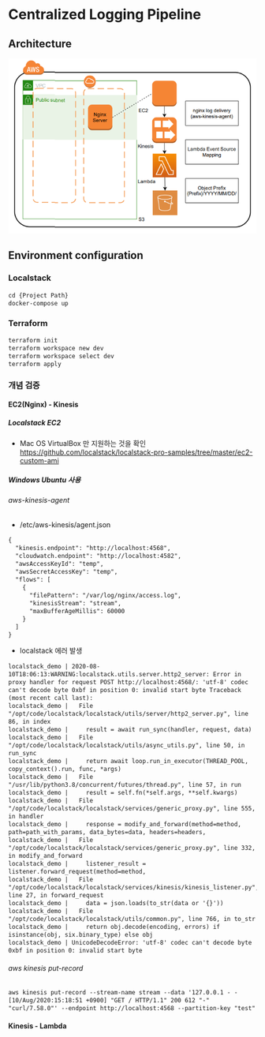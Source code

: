 # Centralized Logging Pipeline
## Architecture
![output](/output.PNG)

## Environment configuration
### Localstack
```
cd {Project Path}
docker-compose up
```
### Terraform
```
terraform init
terraform workspace new dev
terraform workspace select dev
terraform apply
```
### 개념 검증
#### EC2(Nginx) - Kinesis
##### Localstack EC2
- Mac OS VirtualBox 만 지원하는 것을 확인
https://github.com/localstack/localstack-pro-samples/tree/master/ec2-custom-ami
##### Windows Ubuntu 사용
###### aws-kinesis-agent
- /etc/aws-kinesis/agent.json
```
{
  "kinesis.endpoint": "http://localhost:4568",
  "cloudwatch.endpoint": "http://localhost:4582",
  "awsAccessKeyId": "temp",
  "awsSecretAccessKey": "temp",
  "flows": [
    {
      "filePattern": "/var/log/nginx/access.log",
      "kinesisStream": "stream",
      "maxBufferAgeMillis": 60000
    }
  ]
}
```
- localstack 에러 발생
```
localstack_demo | 2020-08-10T18:06:13:WARNING:localstack.utils.server.http2_server: Error in proxy handler for request POST http://localhost:4568/: 'utf-8' codec can't decode byte 0xbf in position 0: invalid start byte Traceback (most recent call last):
localstack_demo |   File "/opt/code/localstack/localstack/utils/server/http2_server.py", line 86, in index
localstack_demo |     result = await run_sync(handler, request, data)
localstack_demo |   File "/opt/code/localstack/localstack/utils/async_utils.py", line 50, in run_sync
localstack_demo |     return await loop.run_in_executor(THREAD_POOL, copy_context().run, func, *args)
localstack_demo |   File "/usr/lib/python3.8/concurrent/futures/thread.py", line 57, in run
localstack_demo |     result = self.fn(*self.args, **self.kwargs)
localstack_demo |   File "/opt/code/localstack/localstack/services/generic_proxy.py", line 555, in handler
localstack_demo |     response = modify_and_forward(method=method, path=path_with_params, data_bytes=data, headers=headers,
localstack_demo |   File "/opt/code/localstack/localstack/services/generic_proxy.py", line 332, in modify_and_forward
localstack_demo |     listener_result = listener.forward_request(method=method,
localstack_demo |   File "/opt/code/localstack/localstack/services/kinesis/kinesis_listener.py", line 27, in forward_request
localstack_demo |     data = json.loads(to_str(data or '{}'))
localstack_demo |   File "/opt/code/localstack/localstack/utils/common.py", line 766, in to_str
localstack_demo |     return obj.decode(encoding, errors) if isinstance(obj, six.binary_type) else obj
localstack_demo | UnicodeDecodeError: 'utf-8' codec can't decode byte 0xbf in position 0: invalid start byte
```
###### aws kinesis put-record
```
aws kinesis put-record --stream-name stream --data '127.0.0.1 - - [10/Aug/2020:15:18:51 +0900] "GET / HTTP/1.1" 200 612 "-" "curl/7.58.0"' --endpoint http://localhost:4568 --partition-key "test"
```
#### Kinesis - Lambda
